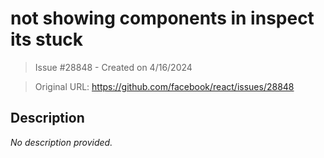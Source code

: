 # not showing components in inspect its stuck

> Issue #28848 - Created on 4/16/2024

> Original URL: https://github.com/facebook/react/issues/28848

## Description

*No description provided.*
